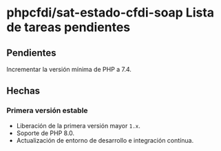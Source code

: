# phpcfdi/sat-estado-cfdi-soap Lista de tareas pendientes

## Pendientes

Incrementar la versión mínima de PHP a 7.4.

## Hechas

### Primera versión estable

- Liberación de la primera versión mayor `1.x`.
- Soporte de PHP 8.0.
- Actualización de entorno de desarrollo e integración contínua.
